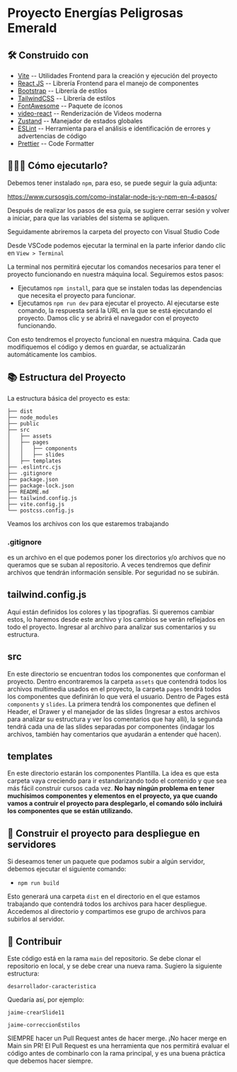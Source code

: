 # Proyecto Energías Peligrosas Emerald

## 🛠️ Construido con

- [Vite](https://vitejs.dev/) -- Utilidades Frontend para la creación y ejecución del proyecto
- [React JS](https://es.react.dev/) -- Librería Frontend para el manejo de componentes
- [Bootstrap](https://getbootstrap.com/) -- Librería de estilos
- [TailwindCSS](https://tailwindcss.com/) -- Librería de estilos
- [FontAwesome](https://fontawesome.com/icons) -- Paquete de íconos
- [video-react](https://video-react.js.org/) -- Renderización de Videos moderna
- [Zustand](https://zustand-demo.pmnd.rs/) -- Manejador de estados globales
- [ESLint](https://eslint.org/) -- Herramienta para el análisis e identificación de errores y advertencias de código
- [Prettier](https://prettier.io/) -- Code Formatter

## 👨🏻‍💻 Cómo ejecutarlo? 
Debemos tener instalado `npm`, para eso, se puede seguir la guía adjunta:

https://www.cursosgis.com/como-instalar-node-js-y-npm-en-4-pasos/

Después de realizar los pasos de esa guía, se sugiere cerrar sesión y volver a iniciar, para que las variables del sistema se apliquen.

Seguidamente abriremos la carpeta del proyecto con Visual Studio Code

Desde VSCode podemos ejecutar la terminal en la parte inferior dando clic en `View > Terminal`

La terminal nos permitirá ejecutar los comandos necesarios para tener el proyecto funcionando en nuestra máquina local. Seguiremos estos pasos:

- Ejecutamos `npm install`, para que se instalen todas las dependencias que necesita el proyecto para funcionar.
- Ejecutamos `npm run dev` para ejecutar el proyecto. Al ejecutarse este comando, la respuesta será la URL en la que se está ejecutando el proyecto. Damos clic y se abrirá el navegador con el proyecto funcionando.

Con esto tendremos el proyecto funcional en nuestra máquina. Cada que modifiquemos el código y demos en guardar, se actualizarán automáticamente los cambios.

## 📚 Estructura del Proyecto

La estructura básica del proyecto es esta:

```
├── dist
├── node_modules
├── public
├── src
│   ├── assets
│   ├── pages
│   │   ├── components
│   │   ├── slides
│   ├── templates
├── .eslintrc.cjs
├── .gitignore
├── package.json
├── package-lock.json
├── README.md
├── tailwind.config.js
├── vite.config.js
└── postcss.config.js
```

Veamos los archivos con los que estaremos trabajando

### .gitignore
es un archivo en el que podemos poner los directorios y/o archivos que no queramos que se suban al repositorio. A veces tendremos que definir archivos que tendrán información sensible. Por seguridad no se subirán.

## tailwind.config.js
Aquí están definidos los colores y las tipografías. Si queremos cambiar estos, lo haremos desde este archivo y los cambios se verán reflejados en todo el proyecto. Ingresar al archivo para analizar sus comentarios y su estructura.

## src
En este directorio se encuentran todos los componentes que conforman el proyecto. Dentro encontraremos la carpeta `assets` que contendrá todos los archivos multimedia usados en el proyecto, la carpeta `pages` tendrá todos los componentes que definirán lo que verá el usuario. Dentro de Pages está `components` y `slides`. La primera tendrá los componentes que definen el Header, el Drawer y el manejador de las slides (Ingresar a estos archivos para analizar su estructura y ver los comentarios que hay allí), la segunda tendrá cada una de las slides separadas por componentes (indagar los archivos, también hay comentarios que ayudarán a entender qué hacen).

## templates
En este directorio estarán los componentes Plantilla. La idea es que esta carpeta vaya creciendo para ir estandarizando todo el contenido y que sea más fácil construir cursos cada vez. **No hay ningún problema en tener muchísimos componentes y elementos en el proyecto, ya que cuando vamos a contruir el proyecto para desplegarlo, el comando sólo incluirá los componentes que se están utilizando.**

## 🚀 Construir el proyecto para despliegue en servidores
Si deseamos tener un paquete que podamos subir a algún servidor, debemos ejecutar el siguiente comando:

- `npm run build`

Esto generará una carpeta `dist` en el directorio en el que estamos trabajando que contendrá todos los archivos para hacer despliegue. Accedemos al directorio y compartimos ese grupo de archivos para subirlos al servidor.

## 🤝 Contribuir

Este código está en la rama `main` del repositorio. Se debe clonar el repositorio en local, y se debe crear una nueva rama. Sugiero la siguiente estructura:

`desarrollador-caracteristica`

Quedaría así, por ejemplo:

`jaime-crearSlide11`

`jaime-correccionEstilos`

SIEMPRE hacer un Pull Request antes de hacer merge. ¡No hacer merge en Main sin PR!
El Pull Request es una herramienta que nos permitirá evaluar el código antes de combinarlo con la rama principal, y es una buena práctica que debemos hacer siempre.


